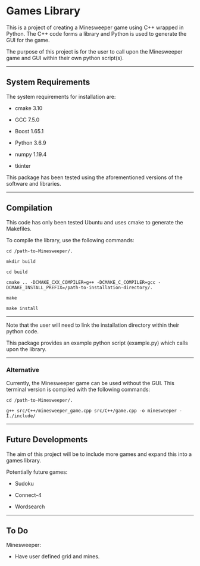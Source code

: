 # Games Library

This is a project of creating a Minesweeper game using C++ wrapped in Python. The C++ code forms a library and Python is used to generate the GUI for the game. 

The purpose of this project is for the user to call upon the Minesweeper game and GUI within their own python script(s).

--------------------------------------------------------------------------------
## System Requirements

The system requirements for installation are:

  - cmake 3.10

  - GCC 7.5.0

  - Boost 1.65.1

  - Python 3.6.9

  - numpy 1.19.4

  - tkinter
 
This package has been tested using the aforementioned versions of the software and libraries.

--------------------------------------------------------------------------------
## Compilation

This code has only been tested Ubuntu and uses cmake to generate the Makefiles.

To compile the library, use the following commands:
```
cd /path-to-Minesweeper/.

mkdir build

cd build

cmake .. -DCMAKE_CXX_COMPILER=g++ -DCMAKE_C_COMPILER=gcc -DCMAKE_INSTALL_PREFIX=/path-to-installation-directory/. 

make

make install
```
------------

Note that the user will need to link the installation directory within their python code.

This package provides an example python script (example.py) which calls upon the library. 

------------

### Alternative

Currently, the Minesweeper game can be used without the GUI.
This terminal version is compiled with the following commands: 
```
cd /path-to-Minesweeper/.

g++ src/C++/minesweeper_game.cpp src/C++/game.cpp -o minesweeper -I./include/ 
```
--------------------------------------------------------------------------------
## Future Developments

The aim of this project will be to include more games and expand this into a games library.

Potentially future games:

- Sudoku

- Connect-4

- Wordsearch

--------------------------------------------------------------------------------
## To Do

Minesweeper:

- Have user defined grid and mines.
